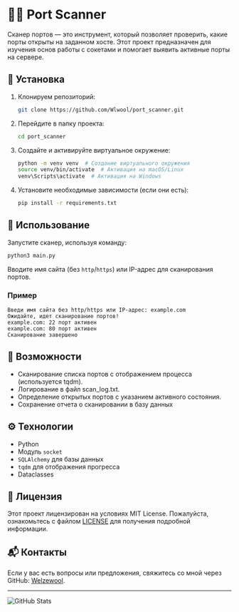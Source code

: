 # 🕵️‍♂️ Port Scanner

Сканер портов — это инструмент, который позволяет проверить, какие порты открыты на заданном хосте. Этот проект предназначен для изучения основ работы с сокетами и помогает выявить активные порты на сервере.

## 🚀 Установка

1. Клонируем репозиторий:
   ```bash
   git clone https://github.com/Wlwool/port_scanner.git
   ```

2. Перейдите в папку проекта:
   ```bash
   cd port_scanner
   ```

3. Создайте и активируйте виртуальное окружение:
   ```bash
   python -m venv venv  # Создание виртуального окружения
   source venv/bin/activate  # Активация на macOS/Linux
   venv\Scripts\activate  # Активация на Windows
   ```

4. Установите необходимые зависимости (если они есть):
   ```bash
   pip install -r requirements.txt
   ```

## 📜 Использование

Запустите сканер, используя команду:

```bash
python3 main.py
```

Вводите имя сайта (без `http`/`https`) или IP-адрес для сканирования портов.

### Пример

```
Введи имя сайта без http/https или IP-адрес: example.com
Ожидайте, идет сканирование портов!
example.com: 22 порт активен
example.com: 80 порт активен
Сканирование завершено
```

## 🔧 Возможности

- Сканирование списка портов с отображением процесса (используется tqdm).
- Логирование в файл scan_log.txt.
- Определение открытых портов с указанием активного состояния.
- Сохранение отчета о сканировании в базу данных

## ⚙️ Технологии

- Python
- Модуль `socket`
- `SQLAlchemy` для базы данных
- `tqdm` для отображения прогресса
- Dataclasses

## 📄 Лицензия

Этот проект лицензирован на условиях MIT License. Пожалуйста, ознакомьтесь с файлом [LICENSE](LICENSE) для получения подробной информации.

## 📬 Контакты

Если у вас есть вопросы или предложения, свяжитесь со мной через GitHub: [Welzewool](https://github.com/Wlwool).

---

![GitHub Stats](https://github-readme-stats.vercel.app/api?username=Wlwool&show_icons=true&hide_title=true&count_private=true&theme=radical)
